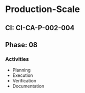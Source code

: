 # Production-Scale

## CI: CI-CA-P-002-004
## Phase: 08

### Activities
- Planning
- Execution
- Verification
- Documentation

